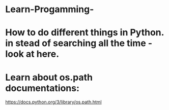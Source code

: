 # Learn-Progamming-

# How to do different things in Python. in stead of searching all the time - look at here. 

# Learn about os.path documentations: 
https://docs.python.org/3/library/os.path.html 
